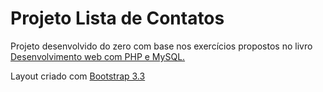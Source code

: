 # Projeto Lista de Contatos

Projeto desenvolvido do zero com base nos exercícios propostos no livro [Desenvolvimento web com PHP e MySQL.](https://www.casadocodigo.com.br/)

Layout criado com [Bootstrap 3.3](https://getbootstrap.com/docs/3.3/)
